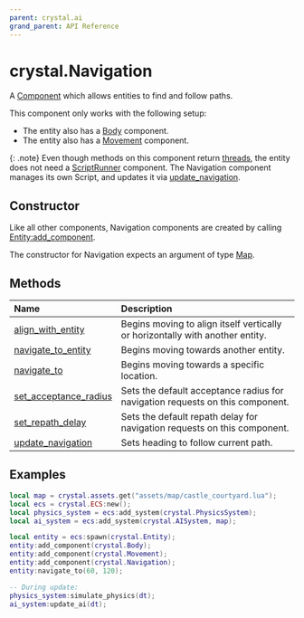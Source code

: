 ```yaml
---
parent: crystal.ai
grand_parent: API Reference
---
```


# crystal.Navigation

A [Component](/crystal/api/ecs/component) which allows entities to find and follow paths.

This component only works with the following setup:

- The entity also has a [Body](/crystal/api/physics/body) component.
- The entity also has a [Movement](/crystal/api/physics/movement) component.

{: .note}
Even though methods on this component return [threads](/crystal/api/script/thread), the entity does not need a [ScriptRunner](/crystal/api/script/script_runner) component. The Navigation component manages its own Script, and updates it via [update_navigation](navigation_update_navigation).

## Constructor

Like all other components, Navigation components are created by calling [Entity:add_component](/crystal/api/ecs/entity_add_component).

The constructor for Navigation expects an argument of type [Map](/crystal/api/assets/map).

## Methods

| Name                                                      | Description                                                                   |
| :-------------------------------------------------------- | :---------------------------------------------------------------------------- |
| [align_with_entity](navigation_align_with_entity)         | Begins moving to align itself vertically or horizontally with another entity. |
| [navigate_to_entity](navigation_navigate_to_entity)       | Begins moving towards another entity.                                         |
| [navigate_to](navigation_navigate_to)                     | Begins moving towards a specific location.                                    |
| [set_acceptance_radius](navigation_set_acceptance_radius) | Sets the default acceptance radius for navigation requests on this component. |
| [set_repath_delay](navigation_set_repath_delay)           | Sets the default repath delay for navigation requests on this component.      |
| [update_navigation](navigation_update_navigation)         | Sets heading to follow current path.                                          |

## Examples

```lua
local map = crystal.assets.get("assets/map/castle_courtyard.lua");
local ecs = crystal.ECS:new();
local physics_system = ecs:add_system(crystal.PhysicsSystem);
local ai_system = ecs:add_system(crystal.AISystem, map);

local entity = ecs:spawn(crystal.Entity);
entity:add_component(crystal.Body);
entity:add_component(crystal.Movement);
entity:add_component(crystal.Navigation);
entity:navigate_to(60, 120);

-- During update:
physics_system:simulate_physics(dt);
ai_system:update_ai(dt);
```
